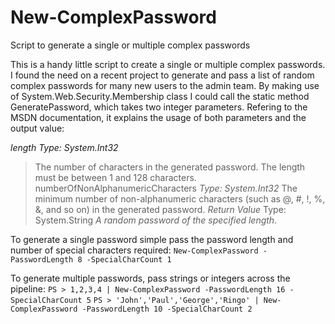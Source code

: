 # New-ComplexPassword
Script to generate a single or multiple complex passwords

This is a handy little script to create a single or multiple complex passwords. 
I found the need on a recent project to generate and pass a list of random complex passwords for many new users
to the admin team. 
 By making use of System.Web.Security.Membership class I could call the static method GeneratePassword, which takes two
integer parameters. Refering to the MSDN documentation, it explains the usage of both parameters and the output value:


*length*
*Type: System.Int32*
> The number of characters in the generated password. The length must be between 1 and 128 characters. 
numberOfNonAlphanumericCharacters
*Type: System.Int32*
> The minimum number of non-alphanumeric characters (such as @, #, !, %, &, and so on) in the generated password.
*Return Value*
> Type: System.String
*A random password of the specified length.*

To generate a single password simple pass the password length and number of special characters required:
```New-ComplexPassword -PasswordLength 8 -SpecialCharCount 1```

To generate multiple passwords, pass strings or integers across the pipeline:
```PS > 1,2,3,4 | New-ComplexPassword -PasswordLength 16 -SpecialCharCount 5```
```PS > 'John','Paul','George','Ringo' | New-ComplexPassword -PasswordLength 10 -SpecialCharCount 2```
